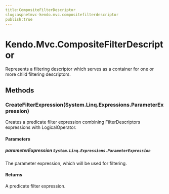 ```yaml
---
title:CompositeFilterDescriptor
slug:aspnetmvc-kendo.mvc.compositefilterdescriptor
publish:true
---
```


# Kendo.Mvc.CompositeFilterDescriptor

Represents a filtering descriptor which serves as a container for one or more child filtering descriptors.

## Methods

### CreateFilterExpression(System.Linq.Expressions.ParameterExpression)
Creates a predicate filter expression combining FilterDescriptors
            expressions with LogicalOperator.

#### Parameters

##### parameterExpression `System.Linq.Expressions.ParameterExpression`
The parameter expression, which will be used for filtering.

#### Returns
A predicate filter expression.